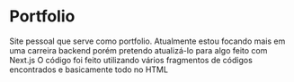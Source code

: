 # Portfolio

Site pessoal que serve como portfolio. Atualmente estou focando mais em uma carreira backend porém pretendo atualizá-lo para algo feito com Next.js
O código foi feito utilizando vários fragmentos de códigos encontrados e basicamente todo no HTML

